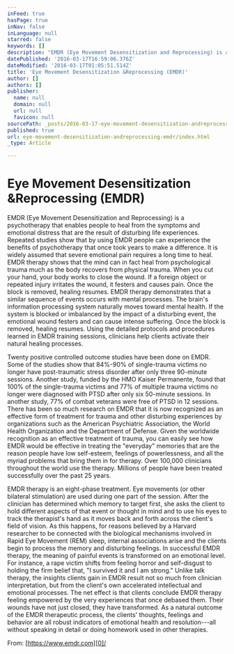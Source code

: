 ```yaml
---
inFeed: true
hasPage: true
inNav: false
inLanguage: null
starred: false
keywords: []
description: "EMDR (Eye Movement Desensitization and Reprocessing) is a psychotherapy that enables people to heal from the symptoms and emotional distress that are the result of disturbing life experiences.\_ Repeated studies show that by using EMDR people can experience the benefits of psychotherapy that once took years to make a difference. It is widely assumed that severe emotional pain requires a long time to heal.\_ EMDR therapy shows that the mind can in fact heal from psychological trauma much as the body recovers from physical trauma.\_ When you cut your hand, your body works to close the wound.\_ If a foreign object or repeated injury irritates the wound, it festers and causes pain.\_ Once the block is removed, healing resumes.\_ EMDR therapy demonstrates that a similar sequence of events occurs with mental processes.\_ The brain’s information processing system naturally moves toward mental health.\_ If the system is blocked or imbalanced by the impact of a disturbing event, the emotional wound festers and can cause intense suffering.\_ Once the block is removed, healing resumes.\_ Using the detailed protocols and procedures learned in EMDR training sessions, clinicians help clients activate their natural healing processes."
datePublished: '2016-03-17T16:59:06.376Z'
dateModified: '2016-03-17T01:05:51.514Z'
title: 'Eye Movement Desensitization &Reprocessing (EMDR)'
author: []
authors: []
publisher:
  name: null
  domain: null
  url: null
  favicon: null
sourcePath: _posts/2016-03-17-eye-movement-desensitization-andreprocessing-emdr.md
published: true
url: eye-movement-desensitization-andreprocessing-emdr/index.html
_type: Article

---
```

# Eye Movement Desensitization &Reprocessing (EMDR)

EMDR (Eye Movement Desensitization and Reprocessing) is a psychotherapy that enables people to heal from the symptoms and emotional distress that are the result of disturbing life experiences.  Repeated studies show that by using EMDR people can experience the benefits of psychotherapy that once took years to make a difference. It is widely assumed that severe emotional pain requires a long time to heal.  EMDR therapy shows that the mind can in fact heal from psychological trauma much as the body recovers from physical trauma.  When you cut your hand, your body works to close the wound.  If a foreign object or repeated injury irritates the wound, it festers and causes pain.  Once the block is removed, healing resumes.  EMDR therapy demonstrates that a similar sequence of events occurs with mental processes.  The brain's information processing system naturally moves toward mental health.  If the system is blocked or imbalanced by the impact of a disturbing event, the emotional wound festers and can cause intense suffering.  Once the block is removed, healing resumes.  Using the detailed protocols and procedures learned in EMDR training sessions, clinicians help clients activate their natural healing processes.

Twenty positive controlled outcome studies have been done on EMDR.  Some of the studies show that 84%-90% of single-trauma victims no longer have post-traumatic stress disorder after only three 90-minute sessions.  Another study, funded by the HMO Kaiser Permanente, found that 100% of the single-trauma victims and 77% of multiple trauma victims no longer were diagnosed with PTSD after only six 50-minute sessions. In another study, 77% of combat veterans were free of PTSD in 12 sessions. There has been so much research on EMDR that it is now recognized as an effective form of treatment for trauma and other disturbing experiences by organizations such as the American Psychiatric Association, the World Health Organization and the Department of Defense. Given the worldwide recognition as an effective treatment of trauma, you can easily see how EMDR would be effective in treating the "everyday" memories that are the reason people have low self-esteem, feelings of powerlessness, and all the myriad problems that bring them in for therapy. Over 100,000 clinicians throughout the world use the therapy.  Millions of people have been treated successfully over the past 25 years.  

EMDR therapy is an eight-phase treatment.  Eye movements (or other bilateral stimulation) are used during one part of the session.  After the clinician has determined which memory to target first, she asks the client to hold different aspects of that event or thought in mind and to use his eyes to track the therapist's hand as it moves back and forth across the client's field of vision.  As this happens, for reasons believed by a Harvard researcher to be connected with the biological mechanisms involved in Rapid Eye Movement (REM) sleep, internal associations arise and the clients begin to process the memory and disturbing feelings. In successful EMDR therapy, the meaning of painful events is transformed on an emotional level.  For instance, a rape victim shifts from feeling horror and self-disgust to holding the firm belief that, "I survived it and I am strong."  Unlike talk therapy, the insights clients gain in EMDR result not so much from clinician interpretation, but from the client's own accelerated intellectual and emotional processes.  The net effect is that clients conclude EMDR therapy feeling empowered by the very experiences that once debased them.  Their wounds have not just closed, they have transformed. As a natural outcome of the EMDR therapeutic process, the clients' thoughts, feelings and behavior are all robust indicators of emotional health and resolution---all without speaking in detail or doing homework used in other therapies.

From: [https://www.emdr.com][0]/

[0]: https://www.emdr.com/ "https://www.emdr.com"